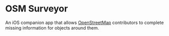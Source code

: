 # OSM Surveyor

An iOS companion app that allows [OpenStreetMap][1] contributors to complete
missing information for objects around them.

[1]: https://www.openstreetmap.org
